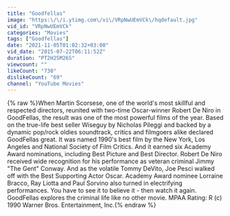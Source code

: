 ```yaml
---
title: "Goodfellas"
image: "https:\/\/i.ytimg.com\/vi\/VRpNwUEmVCk\/hqdefault.jpg"
vid_id: "VRpNwUEmVCk"
categories: "Movies"
tags: ["Goodfellas"]
date: "2021-11-05T01:02:32+03:00"
vid_date: "2015-07-22T06:11:52Z"
duration: "PT2H25M26S"
viewcount: ""
likeCount: "730"
dislikeCount: "69"
channel: "YouTube Movies"
---
```

{% raw %}When Martin Scorsese, one of the world's most skillful and respected directors, reunited with two-time Oscar-winner Robert De Niro in GoodFellas, the result was one of the most powerful films of the year. Based on the true-life best seller Wiseguy by Nicholas Pileggi and backed by a dynamic pop/rock oldies soundtrack, critics and filmgoers alike declared GoodFellas great. It was named 1990's best film by the New York, Los Angeles and National Society of Film Critics. And it earned six Academy Award nominations, including Best Picture and Best Director. Robert De Niro received wide recognition for his performance as veteran criminal Jimmy &quot;The Gent&quot; Conway. And as the volatile Tommy DeVito, Joe Pesci walked off with the Best Supporting Actor Oscar. Academy Award nominee Lorraine Bracco, Ray Liotta and Paul Sorvino also turned in electrifying performances. You have to see it to believe it - then watch it again. GoodFellas explores the criminal life like no other movie. MPAA Rating: R  (c) 1990 Warner Bros. Entertainment, Inc.{% endraw %}
